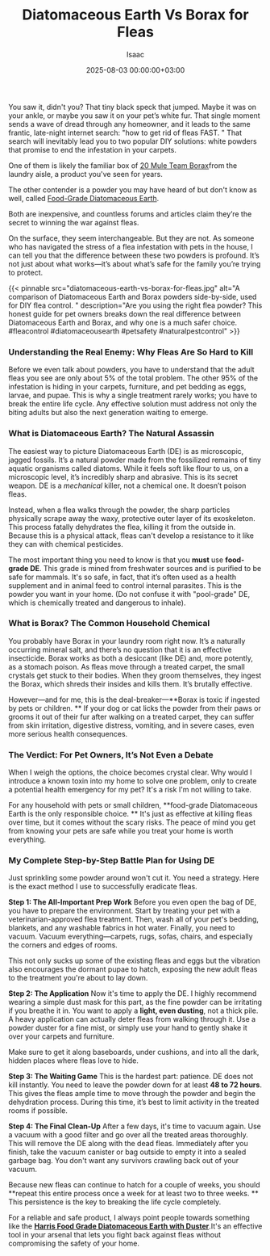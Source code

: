 ﻿---
title: Diatomaceous Earth Vs Borax for Fleas
description: You saw it, didn't you? That tiny black speck that jumped. Maybe it was on your ankle, or maybe you saw it on your pets white fur.
slug: /diatomaceous-earth-vs-borax-for-fleas/
date: 2025-08-03 00:00:00+03:00
lastmod: 2025-08-03 00:00:00+03:00
author: Isaac
categories:

- Flea Control

- DIY Pest Control
tags:

- flea-control

- earth

- borax
---

You saw it, didn't you? That tiny black speck that jumped. Maybe it was on your ankle, or maybe you saw it on your pet’s white fur. That single moment sends a wave of dread through any homeowner, and it leads to the same frantic, late-night internet search: "how to get rid of fleas FAST. " That search will inevitably lead you to two popular DIY solutions: white powders that promise to end the infestation in your carpets.

One of them is likely the familiar box of <span style="color: red; ">[20 Mule Team Borax](https://www.amazon.com/dp/B000R4L32E/?tag=p-policy-20)</span>from the laundry aisle, a product you've seen for years.

The other contender is a powder you may have heard of but don't know as well, called <span style="color: red; ">[Food-Grade Diatomaceous Earth](https://www.amazon.com/Harris-Diatomaceous-Earth-Powder-Duster/dp/B072J8Z28F?th=1&linkCode=ll1&tag=p-policy-20&linkId=f7253eb7f0f22c7858d1c74cbccc18e7&language=en_US&ref_=as_li_ss_tl)</span>.

Both are inexpensive, and countless forums and articles claim they’re the secret to winning the war against fleas.

On the surface, they seem interchangeable. But they are not. As someone who has navigated the stress of a flea infestation with pets in the house, I can tell you that the difference between these two powders is profound. It’s not just about what works—it’s about what’s safe for the family you’re trying to protect.

{{< pinnable src="diatomaceous-earth-vs-borax-for-fleas.jpg" alt="A comparison of Diatomaceous Earth and Borax powders side-by-side, used for DIY flea control. " description="Are you using the right flea powder? This honest guide for pet owners breaks down the real difference between Diatomaceous Earth and Borax, and why one is a much safer choice. #fleacontrol #diatomaceousearth #petsafety #naturalpestcontrol" >}}

###  Understanding the Real Enemy: Why Fleas Are So Hard to Kill

Before we even talk about powders, you have to understand that the adult fleas you see are only about 5% of the total problem. The other 95% of the infestation is hiding in your carpets, furniture, and pet bedding as eggs, larvae, and pupae. This is why a single treatment rarely works; you have to break the entire life cycle. Any effective solution must address not only the biting adults but also the next generation waiting to emerge.

###  What is Diatomaceous Earth? The Natural Assassin

The easiest way to picture Diatomaceous Earth (DE) is as microscopic, jagged fossils. It’s a natural powder made from the fossilized remains of tiny aquatic organisms called diatoms. While it feels soft like flour to us, on a microscopic level, it’s incredibly sharp and abrasive. This is its secret weapon. DE is a *mechanical* killer, not a chemical one. It doesn’t poison fleas.

Instead, when a flea walks through the powder, the sharp particles physically scrape away the waxy, protective outer layer of its exoskeleton. This process fatally dehydrates the flea, killing it from the outside in. Because this is a physical attack, fleas can't develop a resistance to it like they can with chemical pesticides.

The most important thing you need to know is that you **must** use **food-grade DE**. This grade is mined from freshwater sources and is purified to be safe for mammals. It's so safe, in fact, that it’s often used as a health supplement and in animal feed to control internal parasites. This is the powder you want in your home. (Do not confuse it with "pool-grade" DE, which is chemically treated and dangerous to inhale).

###  What is Borax? The Common Household Chemical

You probably have Borax in your laundry room right now. It’s a naturally occurring mineral salt, and there’s no question that it is an effective insecticide. Borax works as both a desiccant (like DE) and, more potently, as a stomach poison. As fleas move through a treated carpet, the small crystals get stuck to their bodies. When they groom themselves, they ingest the Borax, which shreds their insides and kills them. It’s brutally effective.

However—and for me, this is the deal-breaker—**Borax is toxic if ingested by pets or children. ** If your dog or cat licks the powder from their paws or grooms it out of their fur after walking on a treated carpet, they can suffer from skin irritation, digestive distress, vomiting, and in severe cases, even more serious health consequences.

###  The Verdict: For Pet Owners, It’s Not Even a Debate

When I weigh the options, the choice becomes crystal clear. Why would I introduce a known toxin into my home to solve one problem, only to create a potential health emergency for my pet? It's a risk I'm not willing to take.

For any household with pets or small children, **food-grade Diatomaceous Earth is the only responsible choice. ** It's just as effective at killing fleas over time, but it comes without the scary risks. The peace of mind you get from knowing your pets are safe while you treat your home is worth everything.

###  My Complete Step-by-Step Battle Plan for Using DE

Just sprinkling some powder around won't cut it. You need a strategy. Here is the exact method I use to successfully eradicate fleas.

**Step 1: The All-Important Prep Work** Before you even open the bag of DE, you have to prepare the environment. Start by treating your pet with a veterinarian-approved flea treatment. Then, wash all of your pet's bedding, blankets, and any washable fabrics in hot water. Finally, you need to vacuum. Vacuum everything—carpets, rugs, sofas, chairs, and especially the corners and edges of rooms.

This not only sucks up some of the existing fleas and eggs but the vibration also encourages the dormant pupae to hatch, exposing the new adult fleas to the treatment you're about to lay down.

**Step 2: The Application** Now it's time to apply the DE. I highly recommend wearing a simple dust mask for this part, as the fine powder can be irritating if you breathe it in. You want to apply a **light, even dusting**, not a thick pile. A heavy application can actually deter fleas from walking through it. Use a powder duster for a fine mist, or simply use your hand to gently shake it over your carpets and furniture.

Make sure to get it along baseboards, under cushions, and into all the dark, hidden places where fleas love to hide.

**Step 3: The Waiting Game** This is the hardest part: patience. DE does not kill instantly. You need to leave the powder down for at least **48 to 72 hours**. This gives the fleas ample time to move through the powder and begin the dehydration process. During this time, it’s best to limit activity in the treated rooms if possible.

**Step 4: The Final Clean-Up** After a few days, it's time to vacuum again. Use a vacuum with a good filter and go over all the treated areas thoroughly. This will remove the DE along with the dead fleas. Immediately after you finish, take the vacuum canister or bag outside to empty it into a sealed garbage bag. You don't want any survivors crawling back out of your vacuum.

Because new fleas can continue to hatch for a couple of weeks, you should **repeat this entire process once a week for at least two to three weeks. ** This persistence is the key to breaking the life cycle completely.

For a reliable and safe product, I always point people towards something like the **[Harris Food Grade Diatomaceous Earth with Duster](https://www.amazon.com/Harris-Diatomaceous-Earth-Powder-Duster/dp/B072J8Z28F?th=1&linkCode=ll1&tag=p-policy-20&linkId=f7253eb7f0f22c7858d1c74cbccc18e7&language=en_US&ref_=as_li_ss_tl)**.It's an effective tool in your arsenal that lets you fight back against fleas without compromising the safety of your home.
